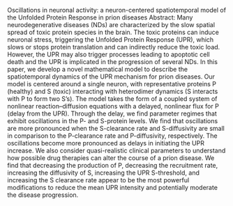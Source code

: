 Oscillations in neuronal activity: a neuron-centered spatiotemporal model of the Unfolded Protein Response in prion diseases
Abstract: Many neurodegenerative diseases (NDs) are characterized by the slow spatial spread of toxic protein species in the brain. The toxic proteins can induce neuronal stress, triggering the Unfolded Protein Response (UPR), which slows or stops protein translation and can indirectly reduce the toxic load. However, the UPR may also trigger processes leading to apoptotic cell death and the UPR is implicated in the progression of several NDs. In this paper, we develop a novel mathematical model to describe the spatiotemporal dynamics of the UPR mechanism for prion diseases. Our model is centered around a single neuron, with representative proteins P (healthy) and S (toxic) interacting with heterodimer dynamics (S interacts with P to form two S’s). The model takes the form of a coupled system of nonlinear reaction–diffusion equations with a delayed, nonlinear flux for P (delay from the UPR). Through the delay, we find parameter regimes that exhibit oscillations in the P- and S-protein levels. We find that oscillations are more pronounced when the S-clearance rate and S-diffusivity are small in comparison to the P-clearance rate and P-diffusivity, respectively. The oscillations become more pronounced as delays in initiating the UPR increase. We also consider quasi-realistic clinical parameters to understand how possible drug therapies can alter the course of a prion disease. We find that decreasing the production of P, decreasing the recruitment rate, increasing the diffusivity of S, increasing the UPR S-threshold, and increasing the S clearance rate appear to be the most powerful modifications to reduce the mean UPR intensity and potentially moderate the disease progression.
